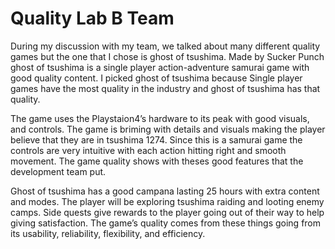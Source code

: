 # Quality Lab B Team

During my discussion with my team, we talked about many different quality games but the one that I chose is ghost of tsushima. Made by Sucker Punch ghost of tsushima is a single player action-adventure samurai game with good quality content.  I picked ghost of tsushima because Single player games have the most quality in the industry and ghost of tsushima has that quality. 

  The game uses the Playstaion4’s hardware to its peak with good visuals, and controls. The game is briming with details and visuals making the player believe that they are in tsushima 1274. Since this is a samurai game the controls are very intuitive with each action hitting right and smooth movement. The game quality shows with theses good features that the development team put. 

  Ghost of tsushima has a good campana lasting 25 hours with extra content and modes. The player will be exploring tsushima raiding and looting enemy camps. Side quests give rewards to the player going out of their way to help giving satisfaction. The game’s quality comes from these things going from its usability, reliability, flexibility, and efficiency.
